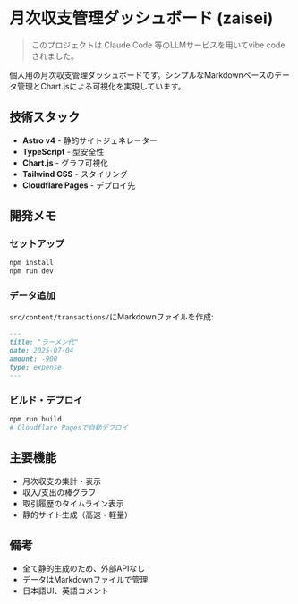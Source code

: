 # 月次収支管理ダッシュボード (zaisei)

> このプロジェクトは Claude Code 等のLLMサービスを用いてvibe codeされました。

個人用の月次収支管理ダッシュボードです。シンプルなMarkdownベースのデータ管理とChart.jsによる可視化を実現しています。

## 技術スタック

- **Astro v4** - 静的サイトジェネレーター
- **TypeScript** - 型安全性
- **Chart.js** - グラフ可視化
- **Tailwind CSS** - スタイリング
- **Cloudflare Pages** - デプロイ先

## 開発メモ

### セットアップ
```bash
npm install
npm run dev
```

### データ追加
`src/content/transactions/`にMarkdownファイルを作成:
```md
---
title: "ラーメン代"
date: 2025-07-04
amount: -900
type: expense
---
```

### ビルド・デプロイ
```bash
npm run build
# Cloudflare Pagesで自動デプロイ
```

## 主要機能

- 月次収支の集計・表示
- 収入/支出の棒グラフ
- 取引履歴のタイムライン表示
- 静的サイト生成（高速・軽量）

## 備考

- 全て静的生成のため、外部APIなし
- データはMarkdownファイルで管理
- 日本語UI、英語コメント
